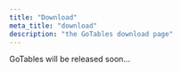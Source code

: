 ```yaml
---
title: "Download"
meta_title: "download"
description: "the GoTables download page"
---
```


GoTables will be released soon...